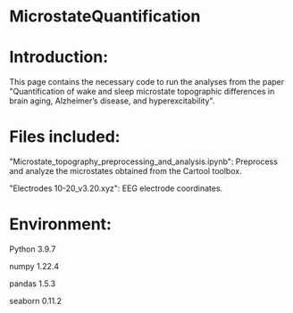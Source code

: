 # MicrostateQuantification

# Introduction:
This page contains the necessary code to run the analyses from the paper "Quantification of wake and sleep microstate topographic differences in brain aging, Alzheimer’s disease, and hyperexcitability".

# Files included:
"Microstate_topography_preprocessing_and_analysis.ipynb": Preprocess and analyze the microstates obtained from the Cartool toolbox.

"Electrodes 10-20_v3.20.xyz": EEG electrode coordinates.

# Environment:
Python 3.9.7

numpy 1.22.4

pandas 1.5.3

seaborn 0.11.2
